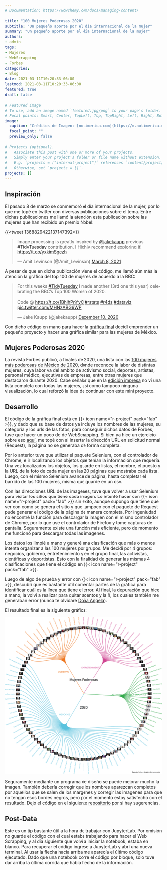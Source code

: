 ```yaml
---
# Documentation: https://wowchemy.com/docs/managing-content/

title: "100 Mujeres Poderosas 2020"
subtitle: "Un pequeño aporte por el día internacional de la mujer"
summary: "Un pequeño aporte por el día internacional de la mujer"
authors: 
- admin
tags: 
- Mujeres
- WebScrapping
- Forbes
categories:
- Blog
date: 2021-03-11T10:20:33-06:00
lastmod: 2021-03-11T10:20:33-06:00
featured: true
draft: false

# Featured image
# To use, add an image named `featured.jpg/png` to your page's folder.
# Focal points: Smart, Center, TopLeft, Top, TopRight, Left, Right, BottomLeft, Bottom, BottomRight.
image:
  caption: "Créditos de Imagen: [notimerica.com](https://m.notimerica.com/sociedad/noticia-marzo-dia-internacional-mujer-tan-importante-fecha-20190308005935.html)"
  focal_point: ""
  preview_only: false

# Projects (optional).
#   Associate this post with one or more of your projects.
#   Simply enter your project's folder or file name without extension.
#   E.g. `projects = ["internal-project"]` references `content/project/deep-learning/index.md`.
#   Otherwise, set `projects = []`.
projects: []
---
```


## Inspiración

El pasado 8 de marzo se conmemoró el día internacional de la mujer, por lo que me topé en twitter con diversas publicaciones sobre el tema. Entre dichas publicaciones me llamó la atención esta publicación sobre las mujeres que han recibido un premio Nobel:

{{<tweet 1368829422137147392>}}

<blockquote class="twitter-tweet"><p lang="en" dir="ltr">Image processing is greatly inspired by <a href="https://twitter.com/jakekaupp?ref_src=twsrc%5Etfw">@jakekaupp</a> previous <a href="https://twitter.com/hashtag/TidyTuesday?src=hash&amp;ref_src=twsrc%5Etfw">#TidyTuesday</a> contribution. I Highly recommend exploring it! <a href="https://t.co/yxkimSgczh">https://t.co/yxkimSgczh</a></p>&mdash; Amit Levinson (@Amit_Levinson) <a href="https://twitter.com/Amit_Levinson/status/1368830439545307136?ref_src=twsrc%5Etfw">March 8, 2021</a></blockquote> <script async src="https://platform.twitter.com/widgets.js" charset="utf-8"></script>

A pesar de que en dicha publicación viene el código, me llamó aún más la atención la gráfica del top 100 de mujeres de acuerdo a la BBC:

<blockquote class="twitter-tweet"><p lang="en" dir="ltr">For this weeks <a href="https://twitter.com/hashtag/TidyTuesday?src=hash&amp;ref_src=twsrc%5Etfw">#TidyTuesday</a> I made another (3rd one this year) celebrating the BBC’s Top 100 Women of 2020.<br><br>Code @ <a href="https://t.co/1BhlhPnYyC">https://t.co/1BhlhPnYyC</a> <a href="https://twitter.com/hashtag/rstats?src=hash&amp;ref_src=twsrc%5Etfw">#rstats</a> <a href="https://twitter.com/hashtag/r4ds?src=hash&amp;ref_src=twsrc%5Etfw">#r4ds</a> <a href="https://twitter.com/hashtag/dataviz?src=hash&amp;ref_src=twsrc%5Etfw">#dataviz</a> <a href="https://t.co/MHNzABG6WP">pic.twitter.com/MHNzABG6WP</a></p>&mdash; Jake Kaupp (@jakekaupp) <a href="https://twitter.com/jakekaupp/status/1337113343878975493?ref_src=twsrc%5Etfw">December 10, 2020</a></blockquote> <script async src="https://platform.twitter.com/widgets.js" charset="utf-8"></script>

Con dicho código en mano para hacer la [gráfica final](https://github.com/jkaupp/tidytuesdays/blob/master/2020/week50/R/analysis.R) decidí emprender un pequeño proyecto y hacer una gráfica similar para las mujeres de México.

## Mujeres Poderosas 2020

La revista Forbes publicó, a finales de 2020, una lista con las [100 mujeres más poderosas de México de 2020](https://www.forbes.com.mx/mujeres-poderosas-2020/), donde reconoce la labor de distintas mujeres, cuya labor va del ambito de activismo social, deportes, artistas, personal médico, ejecutivas de empresas, entre otras mujeres que destacaron durante 2020. Cabe señalar que en la [edición impresa](https://issuu.com/forbeslatam/docs/forbes_junio_2020/1?ff=&showOtherPublicationsAsSuggestions=true&backgroundColorFullscreen=%000000&utm_source=descarga&utm_medium=revista&utm_campaign=junio) no ví una lista completa con todas las mujeres, así como tampoco ninguna visualización, lo cual reforzó la idea de continuar con este mini proyecto.

## Desarrollo

El código de la gráfica final está en {{< icon name="r-project" pack="fab" >}}, y dado que su base de datos ya incluye los nombres de las mujeres, su categoría y los urls de las fotos, para conseguir dichos datos de Forbes, tuve que hacer un poco de de WebScrapping. Si bien ya hice un ejercicio sobre eso [aquí](https://gonzalezhomar.netlify.app/post/mi-primer-mapa/), me topé con al insertar la dirección URL en solicitud normal (Request), la página no se generaba de forma completa.

Por lo anterior tuve que utilizar el paquete Selenium, con el controlador de Chrome, e ir localizando los objetos que tenían la información que requería. Una vez localizados los objetos, los guarde en listas, el nombre, el puesto y la URL de la foto de cada mujer en las 20 páginas que mostraba cada lista. Luego, con el mismo Selenium avance de página, hasta completar el barrido de las 100 mujeres, misma que guarde en un csv. 

Con las direcciones URL de las imagenes, tuve que volver a usar Selenium para visitar los sitios que tiene cada imagen. Lo intenté hacer con {{< icon name="r-project" pack="fab" >}} sin éxito, aunque supongo que tiene que ver con como se genera el sitio y que tampoco con el paquete de Request pude generar el código de la página de manera completa. Por ingeniudad no encontré la función para descargar la imagen con el mismo controlador de Chrome, por lo que use el controlador de Firefox y tome capturas de pantalla. Seguramente existe una función más eficiente, pero de momento me funcionó para descargar todas las imagenes.

Los datos los limpié a mano y generé una clasificación que más o menos intenta organizar a las 100 mujeres por grupos. Me decidí por 4 grupos: negocios, gobierno, entretenimiento y en el grupo final, las activistas, cientificas y deportistas. Esto con la finalidad de generar las mismas 4 clasificaciones que tiene el código en {{< icon name="r-project" pack="fab" >}}. 

Luego de algo de prueba y error con {{< icon name="r-project" pack="fab" >}}, descubrí que es bastante útil comentar partes de la gráfica para identificar cuál es la línea que tiene el error. Al final, la depuración que hice a mano, la volví a realizar para quitar acentos y la ñ, los cuales también me generaban error (nunca te olvidaré [Doña Angela](https://www.youtube.com/channel/UCJjyyWFwUIOfKhb35WgCqVg)).

El resultado final es la siguiente gráfica:

![Mujeres](mujerespoderosas.png)

Seguramente mediante un programa de diseño se puede mejorar mucho la imagen. También debería corregir que los nombres aparezcan completos por aquellos que se salen de los margenes y corregir las imagenes para que no tengan esos bordes negros, pero por el momento estoy satisfecho con el resultado. Dejo el código en el siguiente [repositorio](https://github.com/gonzalezhomar/mujerespoderosas) por si hay sugerencias.

## Post-Data

Este es un tip bastante útil a la hora de trabajar con JupyterLab. Por omisión no guarde el código con el cual estaba trabajando para hacer el Web Scrapping, y al día siguiente que volví a iniciar la notebook, estaba en blanco. Para recuperar el código ingrese a JupyterLab y abrí una nueva terminal. Al usar la flecha hacia arriba me aparecía el último código ejecutado. Dado que una notebook corre el código por bloque, solo tuve dar arriba la última corrida que había hecho de la información.